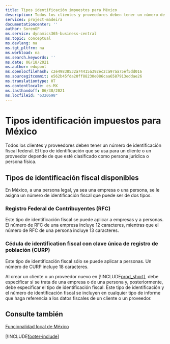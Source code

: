 ```yaml
---
title: Tipos identificación impuestos para México
description: Todos los clientes y proveedores deben tener un número de identificación fiscal federal. En este tema se describen los tipos de identificación fiscal disponibles en la versión para México.
services: project-madeira
documentationcenter: ''
author: SorenGP
ms.service: dynamics365-business-central
ms.topic: conceptual
ms.devlang: na
ms.tgt_pltfrm: na
ms.workload: na
ms.search.keywords: ''
ms.date: 06/18/2021
ms.author: edupont
ms.openlocfilehash: c2e49838532a74415a392ec2ca97aa75ef5dd016
ms.sourcegitcommit: e562b45fda20ff88230e086caa6587913eddae26
ms.translationtype: HT
ms.contentlocale: es-MX
ms.lasthandoff: 06/30/2021
ms.locfileid: "6320698"
---
```

# <a name="tax-identification-types-for-mexico"></a>Tipos identificación impuestos para México
Todos los clientes y proveedores deben tener un número de identificación fiscal federal. El tipo de identificación que se usa para un cliente o un proveedor depende de que esté clasificado como persona jurídica o persona física.  

## <a name="available-tax-identification-types"></a>Tipos de identificación fiscal disponibles  
En México, a una persona legal, ya sea una empresa o una persona, se le asigna un número de identificación fiscal que puede ser de dos tipos.  

### <a name="registro-federal-de-contribuyentes-rfc"></a>Registro Federal de Contribuyentes (RFC)  

Este tipo de identificación fiscal se puede aplicar a empresas y a personas. El número de RFC de una empresa incluye 12 caracteres, mientras que el número de RFC de una persona incluye 13 caracteres.  

### <a name="cdula-de-identification-fiscal-con-clave-nica-de-registro-de-poblacin-curp"></a>Cédula de identification fiscal con clave única de registro de población (CURP)  
Este tipo de identificación fiscal sólo se puede aplicar a personas. Un número de CURP incluye 18 caracteres.  

Al crear un cliente o un proveedor nuevo en [!INCLUDE[prod_short](../../includes/prod_short.md)], debe especificar si se trata de una empresa o de una persona y, posteriormente, debe especificar el tipo de identificación fiscal. Este tipo de identificación y el número de identificación fiscal se incluyen en cualquier tipo de informe que haga referencia a los datos fiscales de un cliente o un proveedor.  

## <a name="see-also"></a>Consulte también  
 [Funcionalidad local de México](mexico-local-functionality.md)


[!INCLUDE[footer-include](../../includes/footer-banner.md)]
